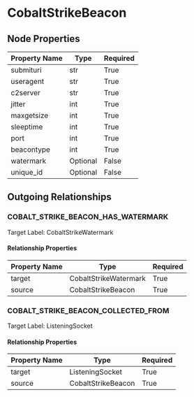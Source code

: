 
# CobaltStrikeBeacon

## Node Properties

| Property Name | Type | Required |
| ------------- | ---- | -------- |
| submituri | str | True |
| useragent | str | True |
| c2server | str | True |
| jitter | int | True |
| maxgetsize | int | True |
| sleeptime | int | True |
| port | int | True |
| beacontype | int | True |
| watermark | Optional | False |
| unique_id | Optional | False |



## Outgoing Relationships

### COBALT_STRIKE_BEACON_HAS_WATERMARK

Target Label: CobaltStrikeWatermark

#### Relationship Properties

| Property Name | Type | Required |
| ------------- | ---- | -------- |
| target | CobaltStrikeWatermark | True |
| source | CobaltStrikeBeacon | True |


### COBALT_STRIKE_BEACON_COLLECTED_FROM

Target Label: ListeningSocket

#### Relationship Properties

| Property Name | Type | Required |
| ------------- | ---- | -------- |
| target | ListeningSocket | True |
| source | CobaltStrikeBeacon | True |




